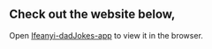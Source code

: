 ## Check out the website below,

Open [Ifeanyi-dadJokes-app](https://ifeanyi-nodejs-login-app.herokuapp.com/) to view it in the browser.


<!---
# "Node JS App - MongoDB with Mongoose: Login Registration"

[<img src="https://cdn.gomix.com/2bdfb3f8-05ef-4035-a06e-2043962a3a13%2Fremix-button.svg" width="163px" />](https://glitch.com/edit/#!/import/github/MasterIfeanyi/Nodejs-login-registration)

**Deploy by clicking the button above**
--->
